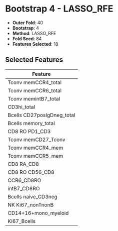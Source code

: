 # Bootstrap 4 - LASSO_RFE

- **Outer Fold**: 40
- **Bootstrap**: 4
- **Method**: LASSO_RFE
- **Fold Seed**: 84
- **Features Selected**: 18

## Selected Features

| Feature |
|---------|
| Tconv memCCR4_total |
| Tconv memCCR6_total |
| Tconv memintB7_total |
| CD3hi_total |
| Bcells CD27posIgDneg_total |
| Bcells memory_total |
| CD8 RO PD1_CD3 |
| Tconv memCD27_Tconv |
| Tconv memCCR4_mem |
| Tconv memCCR5_mem |
| CD8 RA_CD8 |
| CD8 RO CD56_CD8 |
| CCR6_CD8RO |
| intB7_CD8RO |
| Bcells naive_CD3neg |
| NK Ki67_nonTnonB |
| CD14+16+mono_myeloid |
| Ki67_Bcells |
